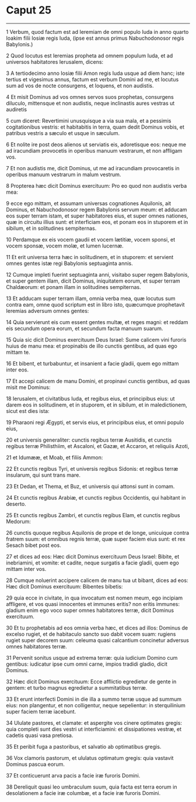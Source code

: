 # Caput 25

***

1 Verbum, quod factum est ad Ieremiam de omni populo Iuda in anno quarto Ioakim filii Iosiæ regis Iuda, (ipse est annus primus Nabuchodonosor regis Babylonis.)

2 Quod locutus est Ieremias propheta ad omnem populum Iuda, et ad universos habitatores Ierusalem, dicens:

3 A tertiodecimo anno Iosiæ filii Amon regis Iuda usque ad diem hanc; iste tertius et vigesimus annus, factum est verbum Domini ad me, et locutus sum ad vos de nocte consurgens, et loquens, et non audistis.

4 Et misit Dominus ad vos omnes servos suos prophetas, consurgens diluculo, mittensque et non audistis, neque inclinastis aures vestras ut audiretis

5 cum diceret: Revertimini unusquisque a via sua mala, et a pessimis cogitationibus vestris: et habitabitis in terra, quam dedit Dominus vobis, et patribus vestris a sæculo et usque in sæculum.

6 Et nolite ire post deos alienos ut serviatis eis, adoretisque eos: neque me ad iracundiam provocetis in operibus manuum vestrarum, et non affligam vos.

7 Et non audistis me, dicit Dominus, ut me ad iracundiam provocaretis in operibus manuum vestrarum in malum vestrum.

8 Propterea hæc dicit Dominus exercituum: Pro eo quod non audistis verba mea:

9 ecce ego mittam, et assumam universas cognationes Aquilonis, ait Dominus, et Nabuchodonosor regem Babylonis servum meum: et adducam eos super terram istam, et super habitatores eius, et super omnes nationes, quæ in circuitu illius sunt: et interficiam eos, et ponam eos in stuporem et in sibilum, et in solitudines sempiternas.

10 Perdamque ex eis vocem gaudii et vocem lætitiæ, vocem sponsi, et vocem sponsæ, vocem molæ, et lumen lucernæ.

11 Et erit universa terra hæc in solitudinem, et in stuporem: et servient omnes gentes istæ regi Babylonis septuaginta annis.

12 Cumque impleti fuerint septuaginta anni, visitabo super regem Babylonis, et super gentem illam, dicit Dominus, iniquitatem eorum, et super terram Chaldæorum: et ponam illam in solitudines sempiternas.

13 Et adducam super terram illam, omnia verba mea, quæ locutus sum contra eam, omne quod scriptum est in libro isto, quæcumque prophetavit Ieremias adversum omnes gentes:

14 Quia servierunt eis cum essent gentes multæ, et reges magni: et reddam eis secundum opera eorum, et secundum facta manuum suarum.

15 Quia sic dicit Dominus exercituum Deus Israel: Sume calicem vini furoris huius de manu mea: et propinabis de illo cunctis gentibus, ad quas ego mittam te.

16 Et bibent, et turbabuntur, et insanient a facie gladii, quem ego mittam inter eos.

17 Et accepi calicem de manu Domini, et propinavi cunctis gentibus, ad quas misit me Dominus:

18 Ierusalem, et civitatibus Iuda, et regibus eius, et principibus eius: ut darem eos in solitudinem, et in stuporem, et in sibilum, et in maledictionem, sicut est dies ista:

19 Pharaoni regi Ægypti, et servis eius, et principibus eius, et omni populo eius,

20 et universis generaliter: cunctis regibus terræ Ausitidis, et cunctis regibus terræ Philisthiim, et Ascaloni, et Gazæ, et Accaron, et reliquiis Azoti,

21 et Idumææ, et Moab, et filiis Ammon:

22 Et cunctis regibus Tyri, et universis regibus Sidonis: et regibus terræ insularum, qui sunt trans mare.

23 Et Dedan, et Thema, et Buz, et universis qui attonsi sunt in comam.

24 Et cunctis regibus Arabiæ, et cunctis regibus Occidentis, qui habitant in deserto.

25 Et cunctis regibus Zambri, et cunctis regibus Elam, et cunctis regibus Medorum:

26 cunctis quoque regibus Aquilonis de prope et de longe, unicuique contra fratrem suum: et omnibus regnis terræ, quæ super faciem eius sunt: et rex Sesach bibet post eos.

27 et dices ad eos: Hæc dicit Dominus exercituum Deus Israel: Bibite, et inebriamini, et vomite: et cadite, neque surgatis a facie gladii, quem ego mittam inter vos.

28 Cumque noluerint accipere calicem de manu tua ut bibant, dices ad eos: Hæc dicit Dominus exercituum: Bibentes bibetis:

29 quia ecce in civitate, in qua invocatum est nomen meum, ego incipiam affligere, et vos quasi innocentes et immunes eritis? non eritis immunes: gladium enim ego voco super omnes habitatores terræ, dicit Dominus exercituum.

30 Et tu prophetabis ad eos omnia verba hæc, et dices ad illos: Dominus de excelso rugiet, et de habitaculo sancto suo dabit vocem suam: rugiens rugiet super decorem suum: celeuma quasi calcantium concinetur adversus omnes habitatores terræ.

31 Pervenit sonitus usque ad extrema terræ: quia iudicium Domino cum gentibus: iudicatur ipse cum omni carne, impios tradidi gladio, dicit Dominus.

32 Hæc dicit Dominus exercituum: Ecce afflictio egredietur de gente in gentem: et turbo magnus egredietur a summitatibus terræ.

33 Et erunt interfecti Domini in die illa a summo terræ usque ad summum eius: non plangentur, et non colligentur, neque sepelientur: in sterquilinium super faciem terræ iacebunt.

34 Ululate pastores, et clamate: et aspergite vos cinere optimates gregis: quia completi sunt dies vestri ut interficiamini: et dissipationes vestræ, et cadetis quasi vasa pretiosa.

35 Et peribit fuga a pastoribus, et salvatio ab optimatibus gregis.

36 Vox clamoris pastorum, et ululatus optimatum gregis: quia vastavit Dominus pascua eorum.

37 Et conticuerunt arva pacis a facie iræ furoris Domini.

38 Dereliquit quasi leo umbraculum suum, quia facta est terra eorum in desolationem a facie iræ columbæ, et a facie iræ furoris Domini.

